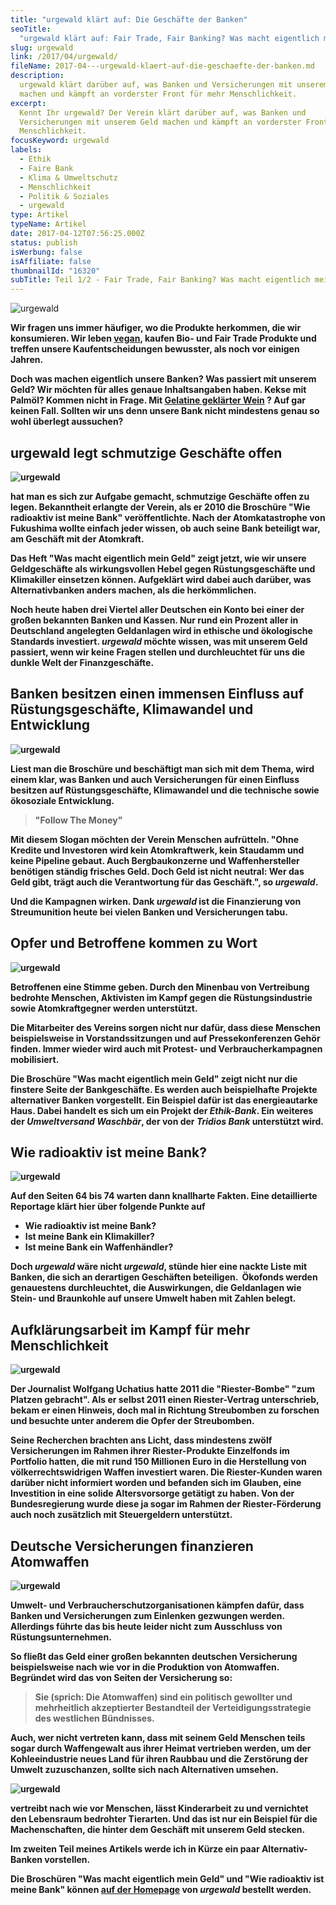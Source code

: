 ```yaml
---
title: "urgewald klärt auf: Die Geschäfte der Banken"
seoTitle:
  "urgewald klärt auf: Fair Trade, Fair Banking? Was macht eigentlich mein Geld?"
slug: urgewald
link: /2017/04/urgewald/
fileName: 2017-04---urgewald-klaert-auf-die-geschaefte-der-banken.md
description:
  urgewald klärt darüber auf, was Banken und Versicherungen mit unserem Geld
  machen und kämpft an vorderster Front für mehr Menschlichkeit.
excerpt:
  Kennt Ihr urgewald? Der Verein klärt darüber auf, was Banken und
  Versicherungen mit unserem Geld machen und kämpft an vorderster Front für mehr
  Menschlichkeit.
focusKeyword: urgewald
labels:
  - Ethik
  - Faire Bank
  - Klima & Umweltschutz
  - Menschlichkeit
  - Politik & Soziales
  - urgewald
type: Artikel
typeName: Artikel
date: 2017-04-12T07:56:25.000Z
status: publish
isWerbung: false
isAffiliate: false
thumbnailId: "16320"
subTitle: Teil 1/2 - Fair Trade, Fair Banking? Was macht eigentlich mein Geld?
---
```


![urgewald](http://cardamonchai.com/wp-content/uploads/2017/04/33146502834_4ca7d2758c_z-640x427.jpg)

<strong>

Wir fragen uns immer häufiger, wo die Produkte herkommen, die wir konsumieren.
Wir leben [vegan](/category/vegan-2/), kaufen Bio- und Fair Trade Produkte und
treffen unsere Kaufentscheidungen bewusster, als noch vor einigen Jahren.

Doch was machen eigentlich unsere Banken? Was passiert mit unserem Geld? Wir
möchten für alles genaue Inhaltsangaben haben. Kekse mit Palmöl? Kommen nicht in
Frage. Mit
[Gelatine geklärter Wein](/2014/12/versteckte-tierische-inhaltsstoffe-in-lebensmitteln/)
? Auf gar keinen Fall. Sollten wir uns denn unsere Bank nicht mindestens genau
so wohl überlegt aussuchen?

## urgewald legt schmutzige Geschäfte offen

![urgewald](http://cardamonchai.com/wp-content/uploads/2017/04/33146509374_9fb85e754a_z-640x427.jpg)

hat man es sich zur Aufgabe gemacht, schmutzige Geschäfte offen zu legen.
Bekanntheit erlangte der Verein, als er 2010 die Broschüre "Wie radioaktiv ist
meine Bank" veröffentlichte. Nach der Atomkatastrophe von Fukushima wollte
einfach jeder wissen, ob auch seine Bank beteiligt war, am Geschäft mit der
Atomkraft.

Das Heft "Was macht eigentlich mein Geld" zeigt jetzt, wie wir unsere
Geldgeschäfte als wirkungsvollen Hebel gegen Rüstungsgeschäfte und Klimakiller
einsetzen können. Aufgeklärt wird dabei auch darüber, was Alternativbanken
anders machen, als die herkömmlichen.

Noch heute haben drei Viertel aller Deutschen ein Konto bei einer der großen
bekannten Banken und Kassen. Nur rund ein Prozent aller in Deutschland
angelegten Geldanlagen wird in ethische und ökologische Standards investiert.
<em>urgewald</em> möchte wissen, was mit unserem Geld passiert, wenn wir keine
Fragen stellen und durchleuchtet für uns die dunkle Welt der Finanzgeschäfte.

## Banken besitzen einen immensen Einfluss auf Rüstungsgeschäfte, Klimawandel und Entwicklung

![urgewald](http://cardamonchai.com/wp-content/uploads/2017/04/33604807880_11fd30ff9c_z-640x427.jpg)

Liest man die Broschüre und beschäftigt man sich mit dem Thema, wird einem klar,
was Banken und auch Versicherungen für einen Einfluss besitzen auf
Rüstungsgeschäfte, Klimawandel und die technische sowie ökosoziale Entwicklung.

<blockquote>"Follow The Money"</blockquote>

Mit diesem Slogan möchten der Verein Menschen aufrütteln. "Ohne Kredite und
Investoren wird kein Atomkraftwerk, kein Staudamm und keine Pipeline gebaut.
Auch Bergbaukonzerne und Waffenhersteller benötigen ständig frisches Geld. Doch
Geld ist nicht neutral: Wer das Geld gibt, trägt auch die Verantwortung für das
Geschäft.", so <em>urgewald</em>.

Und die Kampagnen wirken. Dank <em>urgewald</em> ist die Finanzierung von
Streumunition heute bei vielen Banken und Versicherungen tabu.

## Opfer und Betroffene kommen zu Wort

![urgewald](http://cardamonchai.com/wp-content/uploads/2017/04/33146508594_383360feab_z-640x427.jpg)

Betroffenen eine Stimme geben. Durch den Minenbau von Vertreibung bedrohte
Menschen, Aktivisten im Kampf gegen die Rüstungsindustrie sowie Atomkraftgegner
werden unterstützt.

Die Mitarbeiter des Vereins sorgen nicht nur dafür, dass diese Menschen
beispielsweise in Vorstandssitzungen und auf Pressekonferenzen Gehör finden.
Immer wieder wird auch mit Protest- und Verbraucherkampagnen mobilisiert.

Die Broschüre "Was macht eigentlich mein Geld" zeigt nicht nur die finstere
Seite der Bankgeschäfte. Es werden auch beispielhafte Projekte alternativer
Banken vorgestellt. Ein Beispiel dafür ist das energieautarke Haus. Dabei
handelt es sich um ein Projekt der <em>Ethik-Bank</em>. Ein weiteres der
<em>Umweltversand Waschbär</em>, der von der <em>Tridios Bank</em> unterstützt
wird.

## Wie radioaktiv ist meine Bank?

![urgewald](http://cardamonchai.com/wp-content/uploads/2017/04/33832614512_6440fa8a61_z-640x427.jpg)

Auf den Seiten 64 bis 74 warten dann knallharte Fakten. Eine detaillierte
Reportage klärt hier über folgende Punkte auf

<ul>
    <li>Wie radioaktiv ist meine Bank?</li>
    <li>Ist meine Bank ein Klimakiller?</li>
    <li>Ist meine Bank ein Waffenhändler?</li>
</ul>

Doch <em>urgewald</em> wäre nicht <em>urgewald</em>, stünde hier eine nackte
Liste mit Banken, die sich an derartigen Geschäften beteiligen.  Ökofonds werden
genauestens durchleuchtet, die Auswirkungen, die Geldanlagen wie Stein- und
Braunkohle auf unsere Umwelt haben mit Zahlen belegt.

## Aufklärungsarbeit im Kampf für mehr Menschlichkeit

![urgewald](http://cardamonchai.com/wp-content/uploads/2017/04/33604806660_a7b2533ef1_z-640x427.jpg)

Der Journalist Wolfgang Uchatius hatte 2011 die "Riester-Bombe" "zum Platzen
gebracht". Als er selbst 2011 einen Riester-Vertrag unterschrieb, bekam er einen
Hinweis, doch mal in Richtung Streubomben zu forschen und besuchte unter anderem
die Opfer der Streubomben.

Seine Recherchen brachten ans Licht, dass mindestens zwölf Versicherungen im
Rahmen ihrer Riester-Produkte Einzelfonds im Portfolio hatten, die mit rund 150
Millionen Euro in die Herstellung von völkerrechtswidrigen Waffen investiert
waren. Die Riester-Kunden waren darüber nicht informiert worden und befanden
sich im Glauben, eine Investition in eine solide Altersvorsorge getätigt zu
haben. Von der Bundesregierung wurde diese ja sogar im Rahmen der
Riester-Förderung auch noch zusätzlich mit Steuergeldern unterstützt.

## Deutsche Versicherungen finanzieren Atomwaffen

![urgewald](http://cardamonchai.com/wp-content/uploads/2017/04/33832616792_88fbae430e_z-640x640.jpg)

Umwelt- und Verbraucherschutzorganisationen kämpfen dafür, dass Banken und
Versicherungen zum Einlenken gezwungen werden. Allerdings führte das bis heute
leider nicht zum Ausschluss von Rüstungsunternehmen.

So fließt das Geld einer großen bekannten deutschen Versicherung beispielsweise
nach wie vor in die Produktion von Atomwaffen. Begründet wird das von Seiten der
Versicherung so:

<blockquote>Sie (sprich: Die Atomwaffen) sind ein politisch gewollter und mehrheitlich akzeptierter Bestandteil der Verteidigungsstrategie des westlichen Bündnisses.</blockquote>

Auch, wer nicht vertreten kann, dass mit seinem Geld Menschen teils sogar durch
Waffengewalt aus ihrer Heimat vertrieben werden, um der Kohleeindustrie neues
Land für ihren Raubbau und die Zerstörung der Umwelt zuzuschanzen, sollte sich
nach Alternativen umsehen.

![urgewald](http://cardamonchai.com/wp-content/uploads/2017/04/33832611862_b8ea5fdbb1_z-640x427.jpg)

vertreibt nach wie vor Menschen, lässt Kinderarbeit zu und vernichtet den
Lebensraum bedrohter Tierarten. Und das ist nur ein Beispiel für die
Machenschaften, die hinter dem Geschäft mit unserem Geld stecken.

Im zweiten Teil meines Artikels werde ich in Kürze ein paar Alternativ-Banken
vorstellen.

Die Broschüren "Was macht eigentlich mein Geld" und "Wie radioaktiv ist meine
Bank" können [auf der Homepage](http://www.urgewald.de) von
<em>urgewald</em> bestellt werden.

&nbsp;
